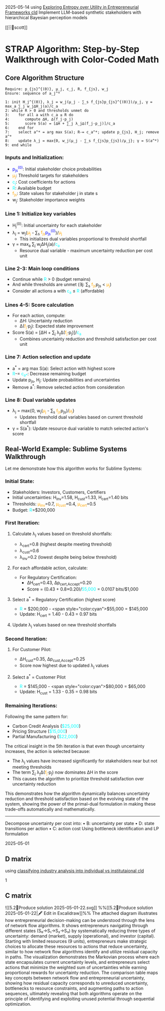 2025-05-14
using [Exploring Entropy over Utility in Entrepreneurial Frameworks cld](https://claude.ai/chat/ccf5f30e-e0ab-4be6-887a-ba75b5818037)
Implement LLM-based synthetic stakeholders with hierarchical Bayesian perception models

[[🗄️🧠scott]]
# STRAP Algorithm: Step-by-Step Walkthrough with Color-Coded Math

## Core Algorithm Structure

```
Require: p_{js}^{(0)}, μ_j, c_j, R, f_{js}, w_j
Ensure: sequence of a_j^*

1: init H_j^{(0)}, λ_j = w_j(μ_j - ∑_s f_{js}p_{js}^{(0)})/μ_j, γ = max_a ∑_j w_j∆H_j(a)/c_a
2: while R > 0 and thresholds unmet do
3:    for all a with c_a ≤ R do
4:       compute ∆H, ∆(f_j·p_j)
5:       score S(a) = [∆H + ∑_j λ_j∆(f_j·p_j)]/c_a
6:    end for
7:    select a^* = arg max S(a); R-= c_a^*; update p_{js}, H_j; remove a^*
8:    update λ_j = max{0, w_j(μ_j - ∑_s f_{js}p_{js})/μ_j}; γ = S(a^*)
9: end while
```

### Inputs and Initialization:

- <span style="color:blue">p<sub>js</sub><sup>(0)</sup></span>: Initial stakeholder choice probabilities
- <span style="color:orange">μ<sub>j</sub></span>: Threshold targets for stakeholders
- <span style="color:cyan">c<sub>j</sub></span>: Cost coefficients for actions
- <span style="color:cyan">R</span>: Available budget
- <span style="color:orange">f<sub>js</sub></span>: State values for stakeholder j in state s
- w<sub>j</sub>: Stakeholder importance weights

### Line 1: Initialize key variables

- H<sub>j</sub><sup>(0)</sup>: Initial uncertainty for each stakeholder
- λ<sub>j</sub> = w<sub>j</sub>(<span style="color:orange">μ<sub>j</sub></span> - ∑<sub>s</sub> <span style="color:orange">f<sub>js</sub></span><span style="color:blue">p<sub>js</sub><sup>(0)</sup></span>)/<span style="color:orange">μ<sub>j</sub></span>
    - This initializes dual variables proportional to threshold shortfall
- γ = max<sub>a</sub> ∑<sub>j</sub> w<sub>j</sub>ΔH<sub>j</sub>(a)/<span style="color:cyan">c<sub>a</sub></span>
    - Resource dual variable - maximum uncertainty reduction per cost unit

### Line 2-3: Main loop conditions

- Continue while <span style="color:cyan">R</span> > 0 (budget remains)
- And while thresholds are unmet (∃j: ∑<sub>s</sub> <span style="color:orange">f<sub>js</sub></span>p<sub>js</sub> < <span style="color:orange">μ<sub>j</sub></span>)
- Consider all actions a with <span style="color:cyan">c<sub>a</sub></span> ≤ <span style="color:cyan">R</span> (affordable)

### Lines 4-5: Score calculation

- For each action, compute:
    - ΔH: Uncertainty reduction
    - Δ(<span style="color:orange">f<sub>j</sub></span>·p<sub>j</sub>): Expected state improvement
- Score S(a) = [ΔH + ∑<sub>j</sub> λ<sub>j</sub>Δ(<span style="color:orange">f<sub>j</sub></span>·p<sub>j</sub>)]/<span style="color:cyan">c<sub>a</sub></span>
    - Combines uncertainty reduction and threshold satisfaction per cost unit

### Line 7: Action selection and update

- a<sup>*</sup> = arg max S(a): Select action with highest score
- <span style="color:cyan">R</span>-= <span style="color:cyan">c<sub>a*</sub></span>: Decrease remaining budget
- Update p<sub>js</sub>, H<sub>j</sub>: Update probabilities and uncertainties
- Remove a<sup>*</sup>: Remove selected action from consideration

### Line 8: Dual variable updates

- λ<sub>j</sub> = max{0, w<sub>j</sub>(<span style="color:orange">μ<sub>j</sub></span> - ∑<sub>s</sub> <span style="color:orange">f<sub>js</sub></span>p<sub>js</sub>)/<span style="color:orange">μ<sub>j</sub></span>}
    - Updates threshold dual variables based on current threshold shortfall
- γ = S(a<sup>*</sup>): Update resource dual variable to match selected action's score

## Real-World Example: Sublime Systems Walkthrough

Let me demonstrate how this algorithm works for Sublime Systems:

### Initial State:

- Stakeholders: Investors, Customers, Certifiers
- Initial uncertainties: H<sub>inv</sub>=1.58, H<sub>cust</sub>=1.33, H<sub>cert</sub>=1.40 bits
- Thresholds: <span style="color:orange">μ<sub>inv</sub></span>=0.7, <span style="color:orange">μ<sub>cust</sub></span>=0.4, <span style="color:orange">μ<sub>cert</sub></span>=0.5
- Budget: <span style="color:cyan">R</span>=$200,000

### First Iteration:

1. Calculate λ<sub>j</sub> values based on threshold shortfalls:
    
    - λ<sub>cert</sub>=0.8 (highest despite meeting threshold)
    - λ<sub>cust</sub>=0.6
    - λ<sub>inv</sub>=0.2 (lowest despite being below threshold)
2. For each affordable action, calculate:
    
    - For Regulatory Certification:
        - ΔH<sub>cert</sub>=0.43, Δp<sub>cert,Accept</sub>=0.20
        - Score = (0.43 + 0.8×0.20)/<span style="color:cyan">55,000</span> = 0.0107 bits/$1,000
3. Select a<sup>*</sup> = Regulatory Certification (highest score)
    
    - <span style="color:cyan">R</span> = $200,000 - <span style="color:cyan">$55,000</span> = $145,000
    - Update: H<sub>cert</sub> = 1.40 - 0.43 = 0.97 bits
4. Update λ<sub>j</sub> values based on new threshold shortfalls
    

### Second Iteration:

1. For Customer Pilot:
    
    - ΔH<sub>cust</sub>=0.35, Δp<sub>cust,Accept</sub>=0.25
    - Score now highest due to updated λ<sub>j</sub> values
2. Select a<sup>*</sup> = Customer Pilot
    
    - <span style="color:cyan">R</span> = $145,000 - <span style="color:cyan">$80,000</span> = $65,000
    - Update: H<sub>cust</sub> = 1.33 - 0.35 = 0.98 bits

### Remaining Iterations:

Following the same pattern for:

- Carbon Credit Analysis (<span style="color:cyan">$25,000</span>)
- Pricing Structure (<span style="color:cyan">$15,000</span>)
- Partial Manufacturing (<span style="color:cyan">$22,000</span>)

The critical insight in the 5th iteration is that even though uncertainty increases, the action is selected because:

- The λ<sub>j</sub> values have increased significantly for stakeholders near but not meeting thresholds
- The term ∑<sub>j</sub> λ<sub>j</sub>Δ(<span style="color:orange">f<sub>j</sub></span>·p<sub>j</sub>) now dominates ΔH in the score
- This causes the algorithm to prioritize threshold satisfaction over uncertainty reduction

This demonstrates how the algorithm dynamically balances uncertainty reduction and threshold satisfaction based on the evolving state of the system, showing the power of the primal-dual formulation in making these trade-offs automatically and mathematically.

---

Decompose uncertainty per cost into: 
• B: uncertainty per state
• D: state transitions per action
• C: action cost
Using bottleneck identification and LP formulation


2025-05-01
## D matrix

using [classifying industry analysis into individual vs institutaional cld](https://claude.ai/chat/e16e91bc-0fb7-4b13-a3e8-0587e71eb3d3)


1

## C matrix
![[5.2📐Produce solution 2025-05-01-22.svg]]
%%[[5.2📐Produce solution 2025-05-01-22|🖋 Edit in Excalidraw]]%%
The attached diagram illustrates how entrepreneurial decision-making can be understood through the lens of network flow algorithms. It shows entrepreneurs navigating through different states (S₀→S₁→S₂→S₃) by systematically reducing three types of uncertainty: demand (market), supply (operational), and investor (capital). Starting with limited resources (9 units), entrepreneurs make strategic choices to allocate these resources to actions that reduce uncertainty, similar to how network flow algorithms identify and utilize residual capacity in paths. The visualization demonstrates the Markovian process where each state encapsulates current uncertainty levels, and entrepreneurs select actions that minimize the weighted sum of uncertainties while earning proportional rewards for uncertainty reduction. The comparison table maps key concepts between network flow and entrepreneurial uncertainty, showing how residual capacity corresponds to unreduced uncertainty, bottlenecks to resource constraints, and augmenting paths to action sequences, ultimately revealing that both algorithms operate on the principle of identifying and exploiting unused potential through sequential optimization.

